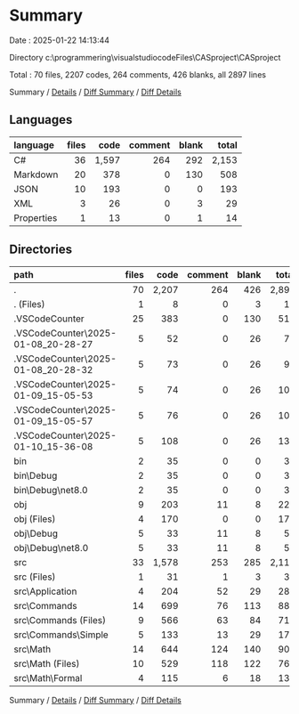 # Summary

Date : 2025-01-22 14:13:44

Directory c:\\programmering\\visualstudiocodeFiles\\CASproject\\CASproject

Total : 70 files,  2207 codes, 264 comments, 426 blanks, all 2897 lines

Summary / [Details](details.md) / [Diff Summary](diff.md) / [Diff Details](diff-details.md)

## Languages
| language | files | code | comment | blank | total |
| :--- | ---: | ---: | ---: | ---: | ---: |
| C# | 36 | 1,597 | 264 | 292 | 2,153 |
| Markdown | 20 | 378 | 0 | 130 | 508 |
| JSON | 10 | 193 | 0 | 0 | 193 |
| XML | 3 | 26 | 0 | 3 | 29 |
| Properties | 1 | 13 | 0 | 1 | 14 |

## Directories
| path | files | code | comment | blank | total |
| :--- | ---: | ---: | ---: | ---: | ---: |
| . | 70 | 2,207 | 264 | 426 | 2,897 |
| . (Files) | 1 | 8 | 0 | 3 | 11 |
| .VSCodeCounter | 25 | 383 | 0 | 130 | 513 |
| .VSCodeCounter\\2025-01-08_20-28-27 | 5 | 52 | 0 | 26 | 78 |
| .VSCodeCounter\\2025-01-08_20-28-32 | 5 | 73 | 0 | 26 | 99 |
| .VSCodeCounter\\2025-01-09_15-05-53 | 5 | 74 | 0 | 26 | 100 |
| .VSCodeCounter\\2025-01-09_15-05-57 | 5 | 76 | 0 | 26 | 102 |
| .VSCodeCounter\\2025-01-10_15-36-08 | 5 | 108 | 0 | 26 | 134 |
| bin | 2 | 35 | 0 | 0 | 35 |
| bin\\Debug | 2 | 35 | 0 | 0 | 35 |
| bin\\Debug\\net8.0 | 2 | 35 | 0 | 0 | 35 |
| obj | 9 | 203 | 11 | 8 | 222 |
| obj (Files) | 4 | 170 | 0 | 0 | 170 |
| obj\\Debug | 5 | 33 | 11 | 8 | 52 |
| obj\\Debug\\net8.0 | 5 | 33 | 11 | 8 | 52 |
| src | 33 | 1,578 | 253 | 285 | 2,116 |
| src (Files) | 1 | 31 | 1 | 3 | 35 |
| src\\Application | 4 | 204 | 52 | 29 | 285 |
| src\\Commands | 14 | 699 | 76 | 113 | 888 |
| src\\Commands (Files) | 9 | 566 | 63 | 84 | 713 |
| src\\Commands\\Simple | 5 | 133 | 13 | 29 | 175 |
| src\\Math | 14 | 644 | 124 | 140 | 908 |
| src\\Math (Files) | 10 | 529 | 118 | 122 | 769 |
| src\\Math\\Formal | 4 | 115 | 6 | 18 | 139 |

Summary / [Details](details.md) / [Diff Summary](diff.md) / [Diff Details](diff-details.md)